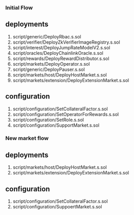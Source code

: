 
### Initial Flow

## deployments
1. script/generic/DeployRbac.s.sol
2. script/verifier/DeployZkVerifierImageRegistry.s.sol
3. script/interest/DeployJumpRateModelV2.s.sol
4. script/oracles/DeployChainlinkOracle.s.sol
5. script/rewards/DeployRewardDistributor.s.sol
6. script/markets/DeployOperator.s.sol
7. script/generic/DeployPauser.s.sol
8. script/markets/host/DeployHostMarket.s.sol
9. script/markets/extension/DeployExtensionMarket.s.sol

## configuration
1. script/configuration/SetCollateralFactor.s.sol
2. script/configuration/SetOperatorForRewards.s.sol
3. script/configuration/SetRole.s.sol
3. script/configuration/SupportMarket.s.sol



### New market flow

## deployments
1. script/markets/host/DeployHostMarket.s.sol
2. script/markets/extension/DeployExtensionMarket.s.sol

## configuration
1. script/configuration/SetCollateralFactor.s.sol
3. script/configuration/SuppoertMarket.s.sol